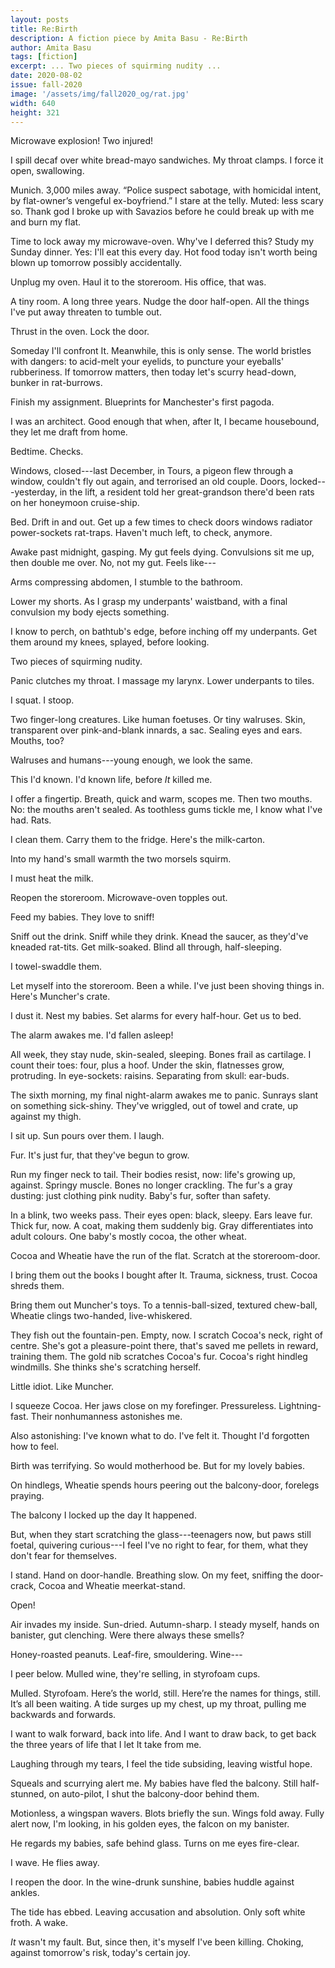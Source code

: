 ```yaml
---
layout: posts
title: Re:Birth
description: A fiction piece by Amita Basu - Re:Birth
author: Amita Basu
tags: [fiction]
excerpt: ... Two pieces of squirming nudity ...
date: 2020-08-02
issue: fall-2020
image: '/assets/img/fall2020_og/rat.jpg'
width: 640
height: 321
---
```


Microwave explosion! Two injured!

I spill decaf over white bread-mayo sandwiches. My throat clamps. I
force it open, swallowing.

Munich. 3,000 miles away. “Police suspect sabotage, with homicidal intent, by flat-owner’s vengeful ex-boyfriend.” I stare at the telly. Muted: less scary so. Thank god I broke up with Savazios before he could break up with me and burn my flat.

Time to lock away my microwave-oven. Why've I deferred this? Study my
Sunday dinner. Yes: I'll eat this every day. Hot food today isn't worth
being blown up tomorrow possibly accidentally.

Unplug my oven. Haul it to the storeroom. His office, that was.

A tiny room. A long three years. Nudge the door half-open. All the
things I've put away threaten to tumble out.

Thrust in the oven. Lock the door.

Someday I'll confront It. Meanwhile, this is only sense. The world
bristles with dangers: to acid-melt your eyelids, to puncture your
eyeballs' rubberiness. If tomorrow matters, then today let's scurry
head-down, bunker in rat-burrows.

Finish my assignment. Blueprints for Manchester's first pagoda.

I was an architect. Good enough that when, after It, I became
housebound, they let me draft from home.

Bedtime. Checks.

Windows, closed---last December, in Tours, a pigeon flew through a
window, couldn't fly out again, and terrorised an old couple. Doors,
locked---yesterday, in the lift, a resident told her great-grandson
there'd been rats on her honeymoon cruise-ship.

Bed. Drift in and out. Get up a few times to check doors windows
radiator power-sockets rat-traps. Haven't much left, to check, anymore.

Awake past midnight, gasping. My gut feels dying. Convulsions sit me up,
then double me over. No, not my gut. Feels like---

Arms compressing abdomen, I stumble to the bathroom.

Lower my shorts. As I grasp my underpants' waistband, with a final
convulsion my body ejects something.

I know to perch, on bathtub's edge, before inching off my underpants.
Get them around my knees, splayed, before looking.

Two pieces of squirming nudity.

Panic clutches my throat. I massage my larynx. Lower underpants to
tiles.

I squat. I stoop.

Two finger-long creatures. Like human foetuses. Or tiny walruses. Skin,
transparent over pink-and-blank innards, a sac. Sealing eyes and ears.
Mouths, too?

Walruses and humans---young enough, we look the same.

This I'd known. I'd known life, before *It* killed me.

I offer a fingertip. Breath, quick and warm, scopes me. Then two mouths.
No: the mouths aren't sealed. As toothless gums tickle me, I know what
I've had. Rats.

I clean them. Carry them to the fridge. Here's the milk-carton.

Into my hand's small warmth the two morsels squirm.

I must heat the milk.

Reopen the storeroom. Microwave-oven topples out.

Feed my babies. They love to sniff!

Sniff out the drink. Sniff while they drink. Knead the saucer, as
they'd've kneaded rat-tits. Get milk-soaked. Blind all through,
half-sleeping.

I towel-swaddle them.

Let myself into the storeroom. Been a while. I've just been shoving
things in. Here's Muncher's crate.

I dust it. Nest my babies. Set alarms for every half-hour. Get us to
bed.

The alarm awakes me. I'd fallen asleep!

All week, they stay nude, skin-sealed, sleeping. Bones frail as
cartilage. I count their toes: four, plus a hoof. Under the skin,
flatnesses grow, protruding. In eye-sockets: raisins. Separating from
skull: ear-buds.

The sixth morning, my final night-alarm awakes me to panic. Sunrays
slant on something sick-shiny. They've wriggled, out of towel and crate,
up against my thigh.

I sit up. Sun pours over them. I laugh.

Fur. It's just fur, that they've begun to grow.

Run my finger neck to tail. Their bodies resist, now: life's growing up,
against. Springy muscle. Bones no longer crackling. The fur's a gray
dusting: just clothing pink nudity. Baby's fur, softer than safety.

In a blink, two weeks pass. Their eyes open: black, sleepy. Ears leave fur. Thick fur, now. A coat, making them suddenly big. Gray differentiates into adult colours. One baby's mostly cocoa, the other wheat.

Cocoa and Wheatie have the run of the flat. Scratch at the
storeroom-door.

I bring them out the books I bought after It. Trauma, sickness, trust.
Cocoa shreds them.

Bring them out Muncher's toys. To a tennis-ball-sized, textured
chew-ball, Wheatie clings two-handed, live-whiskered.

They fish out the fountain-pen. Empty, now. I scratch Cocoa's neck,
right of centre. She's got a pleasure-point there, that's saved me
pellets in reward, training them. The gold nib scratches Cocoa's fur.
Cocoa's right hindleg windmills. She thinks she's scratching herself.

Little idiot. Like Muncher.

I squeeze Cocoa. Her jaws close on my forefinger. Pressureless.
Lightning-fast. Their nonhumanness astonishes me.

Also astonishing: I've known what to do. I've felt it. Thought I'd
forgotten how to feel.

Birth was terrifying. So would motherhood be. But for my lovely babies.

On hindlegs, Wheatie spends hours peering out the balcony-door, forelegs
praying.

The balcony I locked up the day It happened.

But, when they start scratching the glass---teenagers now, but paws
still foetal, quivering curious---I feel I've no right to fear, for
them, what they don't fear for themselves.

I stand. Hand on door-handle. Breathing slow. On my feet, sniffing the
door-crack, Cocoa and Wheatie meerkat-stand.

Open!

Air invades my inside. Sun-dried. Autumn-sharp. I steady myself, hands
on banister, gut clenching. Were there always these smells?

Honey-roasted peanuts. Leaf-fire, smouldering. Wine---

I peer below. Mulled wine, they're selling, in styrofoam cups.

Mulled. Styrofoam. Here’s the world, still. Here’re the names for things, still. It’s all been waiting. A tide surges up my chest, up my throat, pulling me backwards and forwards.

I want to walk forward, back into life. And I want to draw back, to get back the three years of life that I let It take from me.

Laughing through my tears, I feel the tide subsiding, leaving wistful hope.

Squeals and scurrying alert me. My babies have fled the balcony. Still half-stunned, on auto-pilot, I shut the balcony-door behind them.

Motionless, a wingspan wavers. Blots briefly the sun. Wings fold away.
Fully alert now, I'm looking, in his golden eyes, the falcon on my
banister.

He regards my babies, safe behind glass. Turns on me eyes fire-clear.

I wave. He flies away.

I reopen the door. In the wine-drunk sunshine, babies huddle against
ankles.

The tide has ebbed. Leaving accusation and absolution. Only soft white
froth. A wake.

*It* wasn't my fault. But, since then, it's myself I've been killing.
Choking, against tomorrow's risk, today's certain joy.
